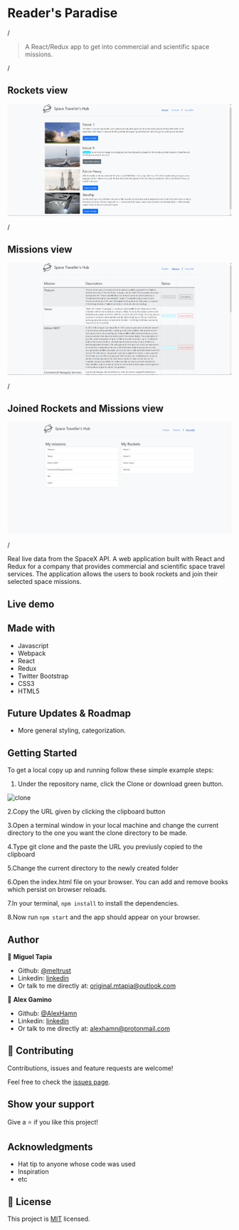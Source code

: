 # Reader's Paradise

/

> A React/Redux app to get into commercial and scientific space missions.

/

## Rockets view

![screenshot](./assets/app_screenshot_rockets.png)

/

## Missions view

![screenshot](./assets/app_screenshot_missions.png)

/

## Joined Rockets and Missions view

![screenshot](./assets/app_screenshot_profile.png)

/

Real live data from the SpaceX API. A web application built with React and Redux for a company that provides commercial and scientific space travel services. The application allows the users to book rockets and join their selected space missions.

## Live demo

## Made with

- Javascript
- Webpack
- React
- Redux
- Twitter Bootstrap
- CSS3
- HTML5

## Future Updates & Roadmap

- More general styling, categorization.

## Getting Started

To get a local copy up and running follow these simple example steps:

1. Under the repository name, click the Clone or download green button.

![clone](https://user-images.githubusercontent.com/53324035/73660989-4451aa80-4667-11ea-8a89-176f89d6548a.png)

2.Copy the URL given by clicking the clipboard button

3.Open a terminal window in your local machine and change the current directory to the one you want the clone directory to be made.

4.Type  git clone and the paste the URL you previusly copied to the clipboard

5.Change the current directory to the newly created folder

6.Open the index.html file on your browser. You can add and remove books which persist on browser reloads.

7.In your terminal, `npm install` to install the dependencies.

8.Now run `npm start` and the app should appear on your browser.

## Author

👤 **Miguel Tapia**

- Github: [@meltrust](https://github.com/meltrust)
- Linkedin: [linkedin](https://www.linkedin.com/in/meltrust/)
- Or talk to me directly at: original.mtapia@outlook.com

👤 **Alex Gamino**

- Github: [@AlexHamn](https://github.com/AlexHamn)
- Linkedin: [linkedin](https://www.linkedin.com/in/alex-gamino-81aab3214//)
- Or talk to me directly at: alexhamn@protonmail.com
  
## 🤝 Contributing

Contributions, issues and feature requests are welcome!

Feel free to check the [issues page](issues/).

## Show your support

Give a ⭐️ if you like this project!

## Acknowledgments

- Hat tip to anyone whose code was used
- Inspiration
- etc

## 📝 License

This project is [MIT](lic.url) licensed.
